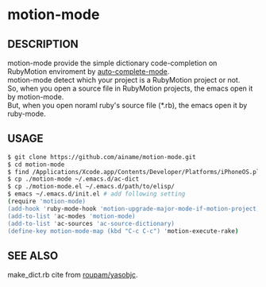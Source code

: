 # motion-mode
## DESCRIPTION
motion-mode provide the simple dictionary code-completion on RubyMotion enviroment by [auto-complete-mode](http://github.com/auto-complete/auto-complete).  
motion-mode detect which your project is a RubyMotion project or not.  
So, when you open a source file in RubyMotion projects, the emacs open it by motion-mode.  
But, when you open noraml ruby's source file (*.rb), the emacs open it by ruby-mode.  

## USAGE
```sh
$ git clone https://github.com/ainame/motion-mode.git
$ cd motion-mode
$ find /Applications/Xcode.app/Contents/Developer/Platforms/iPhoneOS.platform/Developer/SDKs/iPhoneOS6.1.sdk/System/Library/Frameworks -name "*.h" | xargs ruby make_dict.rb
$ cp ./motion-mode ~/.emacs.d/ac-dict
$ cp ./motion-mode.el ~/.emacs.d/path/to/elisp/
$ emacs ~/.emacs.d/init.el # add following setting
(require 'motion-mode)
(add-hook 'ruby-mode-hook 'motion-upgrade-major-mode-if-motion-project)
(add-to-list 'ac-modes 'motion-mode)
(add-to-list 'ac-sources 'ac-source-dictionary)
(define-key motion-mode-map (kbd "C-c C-c") 'motion-execute-rake)
```
## SEE ALSO
make_dict.rb cite from [roupam/yasobjc](https://github.com/roupam/yasobjc).
